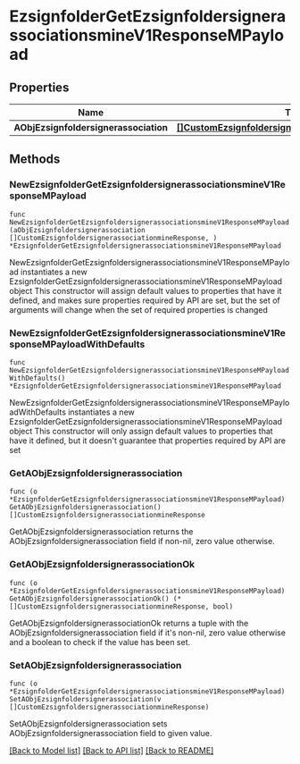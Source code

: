# EzsignfolderGetEzsignfoldersignerassociationsmineV1ResponseMPayload

## Properties

Name | Type | Description | Notes
------------ | ------------- | ------------- | -------------
**AObjEzsignfoldersignerassociation** | [**[]CustomEzsignfoldersignerassociationmineResponse**](CustomEzsignfoldersignerassociationmineResponse.md) |  | 

## Methods

### NewEzsignfolderGetEzsignfoldersignerassociationsmineV1ResponseMPayload

`func NewEzsignfolderGetEzsignfoldersignerassociationsmineV1ResponseMPayload(aObjEzsignfoldersignerassociation []CustomEzsignfoldersignerassociationmineResponse, ) *EzsignfolderGetEzsignfoldersignerassociationsmineV1ResponseMPayload`

NewEzsignfolderGetEzsignfoldersignerassociationsmineV1ResponseMPayload instantiates a new EzsignfolderGetEzsignfoldersignerassociationsmineV1ResponseMPayload object
This constructor will assign default values to properties that have it defined,
and makes sure properties required by API are set, but the set of arguments
will change when the set of required properties is changed

### NewEzsignfolderGetEzsignfoldersignerassociationsmineV1ResponseMPayloadWithDefaults

`func NewEzsignfolderGetEzsignfoldersignerassociationsmineV1ResponseMPayloadWithDefaults() *EzsignfolderGetEzsignfoldersignerassociationsmineV1ResponseMPayload`

NewEzsignfolderGetEzsignfoldersignerassociationsmineV1ResponseMPayloadWithDefaults instantiates a new EzsignfolderGetEzsignfoldersignerassociationsmineV1ResponseMPayload object
This constructor will only assign default values to properties that have it defined,
but it doesn't guarantee that properties required by API are set

### GetAObjEzsignfoldersignerassociation

`func (o *EzsignfolderGetEzsignfoldersignerassociationsmineV1ResponseMPayload) GetAObjEzsignfoldersignerassociation() []CustomEzsignfoldersignerassociationmineResponse`

GetAObjEzsignfoldersignerassociation returns the AObjEzsignfoldersignerassociation field if non-nil, zero value otherwise.

### GetAObjEzsignfoldersignerassociationOk

`func (o *EzsignfolderGetEzsignfoldersignerassociationsmineV1ResponseMPayload) GetAObjEzsignfoldersignerassociationOk() (*[]CustomEzsignfoldersignerassociationmineResponse, bool)`

GetAObjEzsignfoldersignerassociationOk returns a tuple with the AObjEzsignfoldersignerassociation field if it's non-nil, zero value otherwise
and a boolean to check if the value has been set.

### SetAObjEzsignfoldersignerassociation

`func (o *EzsignfolderGetEzsignfoldersignerassociationsmineV1ResponseMPayload) SetAObjEzsignfoldersignerassociation(v []CustomEzsignfoldersignerassociationmineResponse)`

SetAObjEzsignfoldersignerassociation sets AObjEzsignfoldersignerassociation field to given value.



[[Back to Model list]](../README.md#documentation-for-models) [[Back to API list]](../README.md#documentation-for-api-endpoints) [[Back to README]](../README.md)


